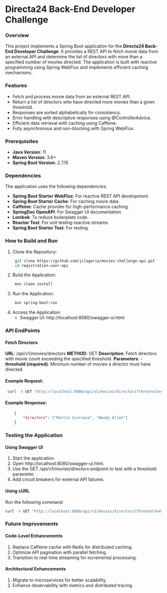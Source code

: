 # Directa24 Back-End Developer Challenge

### Overview

This project implements a Spring Boot application for the **Directa24 Back-End Developer Challenge**. 
It provides a REST API to fetch movie data from an external API and determine the list of directors with more 
than a specified number of movies directed. The application is built with reactive programming using Spring WebFlux 
and implements efficient caching mechanisms.

### Features
- Fetch and process movie data from an external REST API.
- Return a list of directors who have directed more movies than a given threshold.
- Responses are sorted alphabetically for consistency.
- Error handling with descriptive responses using @ControllerAdvice.
- Efficient data retrieval with caching using Caffeine.
- Fully asynchronous and non-blocking with Spring WebFlux.

### Prerequisites
- **Java Version**: 11
- **Maven Version**: 3.6+
- **Spring Boot Version**: 2.7.15

### Dependencies
The application uses the following dependencies:
- **Spring Boot Starter WebFlux**: For reactive REST API development.
- **Spring Boot Starter Cache**: For caching movie data.
- **Caffeine**: Cache provider for high-performance caching.
- **SpringDoc OpenAPI**: For Swagger UI documentation.
- **Lombok**: To reduce boilerplate code.
- **Reactor Test**: For unit testing reactive streams.
- **Spring Boot Starter Test**: For testing.

### How to Build and Run
1. Clone the Repository:
   ```bash
    git clone https://github.com/jclagoria/movies-challenge-api.git
    cd registration-user-api
   ```
2. Build the Application:
   ```bash
    mvn clean install
   ```
3. Run the Application:
   ```bash
    mvn spring-boot:run
   ```
4. Access the Application: 
   - Swagger UI: http://localhost:8080/swagger-ui.html

### API EndPoints
#### Fetch Directors
**URL**: /api/v1/movies/directors
**METHOD**: GET
**Description**: Fetch directors with movie count exceeding the specified threshold.
**Parameters**:
    - **threshold (required)**: Minimum number of movies a director must have directed.   
#### Example Request:
   ```bash
    curl -X GET "http://localhost:8080/api/v1/movies/directors?threshold=4"
   ```
#### Example Response:
```json
    {
        "directors": ["Martin Scorsese", "Woody Allen"]
    }
```

### Testing the Application
#### Using Swagger UI
1. Start the application.
2. Open http://localhost:8080/swagger-ui.html.
3. Use the GET /api/v1/movies/directors endpoint to test with a threshold parameter.
4. Add circuit breakers for external API failures.


#### Using cURL
Run the following command:
   ```bash
  curl -X GET "http://localhost:8080/api/v1/movies/directors?threshold=4" -H "Accept: application/json"
   ```

### Future Improvements 
#### Code-Level Enhancements
1. Replace Caffeine cache with Redis for distributed caching.
2. Optimize API pagination with parallel fetching.
3. Transition to real-time streaming for incremental processing.

#### Architectural Enhancements
1. Migrate to microservices for better scalability.
2. Enhance observability with metrics and distributed tracing.
      
